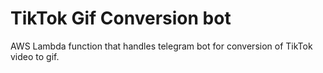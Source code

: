 # TikTok Gif Conversion bot

AWS Lambda function that handles telegram bot for conversion of TikTok video to gif. 
